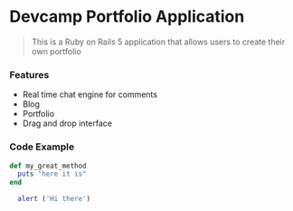 # Devcamp Portfolio Application

> This is a Ruby on Rails 5 application that allows users to create their own portfolio

### Features

- Real time chat engine for comments
- Blog
- Portfolio
- Drag and drop interface

### Code Example

```ruby
def my_great_method
  puts "here it is"
end
```

```javascript
  alert ('Hi there')
```